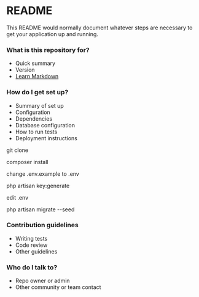 # README #

This README would normally document whatever steps are necessary to get your application up and running.

### What is this repository for? ###

* Quick summary
* Version
* [Learn Markdown](https://bitbucket.org/tutorials/markdowndemo)

### How do I get set up? ###

* Summary of set up
* Configuration
* Dependencies
* Database configuration
* How to run tests
* Deployment instructions

git clone 

composer install

change .env.example to .env

php artisan key:generate

edit .env

php artisan migrate --seed

### Contribution guidelines ###

* Writing tests
* Code review
* Other guidelines

### Who do I talk to? ###

* Repo owner or admin
* Other community or team contact